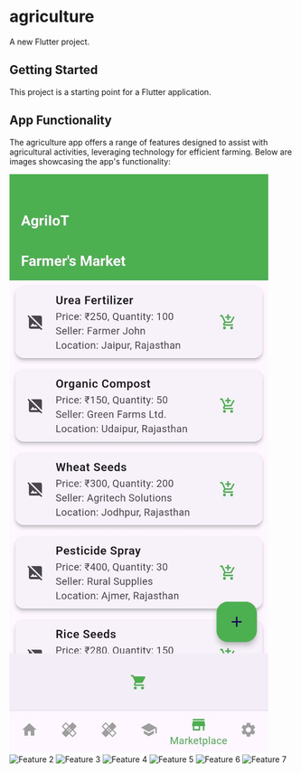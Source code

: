 # agriculture

A new Flutter project.

## Getting Started

This project is a starting point for a Flutter application.

## App Functionality

The agriculture app offers a range of features designed to assist with agricultural activities, leveraging technology for efficient farming. Below are images showcasing the app's functionality:

![Feature 1](assets/readme_images/iamge7.jpg)
![Feature 2](readme_image/image2.png)
![Feature 3](readme_image/image3.png)
![Feature 4](readme_image/image4.png)
![Feature 5](readme_image/image5.png)
![Feature 6](readme_image/image6.png)
![Feature 7](readme_image/image7.png)

